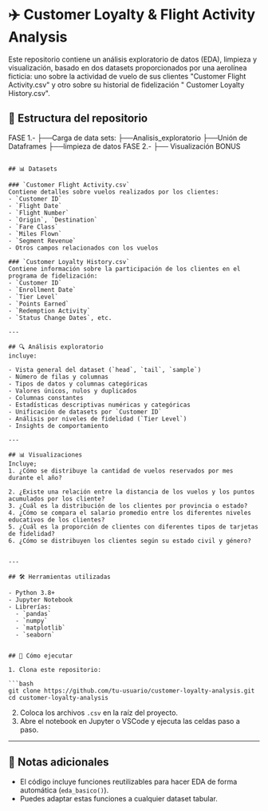 # ✈️ Customer Loyalty & Flight Activity Analysis

Este repositorio contiene un análisis exploratorio de datos (EDA), limpieza y visualización, basado en dos datasets proporcionados por una aerolínea ficticia: uno sobre la actividad de vuelo de sus clientes "Customer Flight Activity.csv" y otro sobre su historial de fidelización " Customer Loyalty History.csv".

## 📁 Estructura del repositorio

FASE 1.-
├──Carga de data sets:
├──Analisis_exploratorio
├──Unión de Dataframes
├──limpieza de datos
FASE 2.-
├── Visualización
BONUS
```

## 📊 Datasets

### `Customer Flight Activity.csv`
Contiene detalles sobre vuelos realizados por los clientes:
- `Customer ID`
- `Flight Date`
- `Flight Number`
- `Origin`, `Destination`
- `Fare Class`
- `Miles Flown`
- `Segment Revenue`
- Otros campos relacionados con los vuelos

### `Customer Loyalty History.csv`
Contiene información sobre la participación de los clientes en el programa de fidelización:
- `Customer ID`
- `Enrollment Date`
- `Tier Level`
- `Points Earned`
- `Redemption Activity`
- `Status Change Dates`, etc.

---

## 🔍 Análisis exploratorio
incluye:

- Vista general del dataset (`head`, `tail`, `sample`)
- Número de filas y columnas
- Tipos de datos y columnas categóricas
- Valores únicos, nulos y duplicados
- Columnas constantes
- Estadísticas descriptivas numéricas y categóricas
- Unificación de datasets por `Customer ID`
- Análisis por niveles de fidelidad (`Tier Level`)
- Insights de comportamiento

---

## 📊 Visualizaciones
Incluye;
1. ¿Cómo se distribuye la cantidad de vuelos reservados por mes durante el año?

2. ¿Existe una relación entre la distancia de los vuelos y los puntos acumulados por los cliente?
3. ¿Cuál es la distribución de los clientes por provincia o estado?
4. ¿Cómo se compara el salario promedio entre los diferentes niveles educativos de los clientes?
5. ¿Cuál es la proporción de clientes con diferentes tipos de tarjetas de fidelidad?
6. ¿Cómo se distribuyen los clientes según su estado civil y género?


---

## 🛠️ Herramientas utilizadas

- Python 3.8+
- Jupyter Notebook
- Librerías:
  - `pandas`
  - `numpy`
  - `matplotlib`
  - `seaborn`


## 🚀 Cómo ejecutar

1. Clona este repositorio:

```bash
git clone https://github.com/tu-usuario/customer-loyalty-analysis.git
cd customer-loyalty-analysis
```

2. Coloca los archivos `.csv` en la raíz del proyecto.
3. Abre el notebook en Jupyter o VSCode y ejecuta las celdas paso a paso.

---

## 📌 Notas adicionales

- El código incluye funciones reutilizables para hacer EDA de forma automática (`eda_basico()`).
- Puedes adaptar estas funciones a cualquier dataset tabular.
